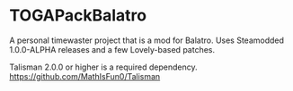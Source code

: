 # TOGAPackBalatro
A personal timewaster project that is a mod for Balatro.
Uses Steamodded 1.0.0-ALPHA releases and a few Lovely-based patches.

Talisman 2.0.0 or higher is a required dependency. https://github.com/MathIsFun0/Talisman